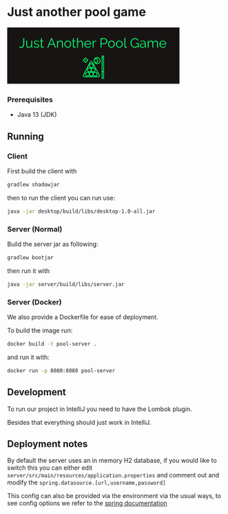 # Just another pool game
![](desktop/assets/sprite/logo.png)

### Prerequisites
* Java 13 (JDK)

## Running

### Client

First build the client with 
```sh
gradlew shadowjar
```

then to run the client you can run use:
```sh
java -jar desktop/build/libs/desktop-1.0-all.jar
```

### Server (Normal)

Build the server jar as following:
```sh
gradlew bootjar
```

then run it with
```sh
java -jar server/build/libs/server.jar
```


### Server (Docker)
We also provide a Dockerfile for ease of deployment.

To build the image run:
```sh
docker build -t pool-server .
```

and run it with:
```sh
docker run -p 8080:8080 pool-server 
```

## Development
To run our project in IntelliJ you need to have the Lombok plugin.

Besides that everything should just work in IntelliJ.


## Deployment notes
By default the server uses an in memory H2 database, if you would like to switch
this you can either edit `server/src/main/resources/application.properties`
and comment out and modify the `spring.datasource.[url,username,password]`

This config can also be provided via the environment via the usual ways,
to see config options we refer to the [spring documentation](https://docs.spring.io/spring-boot/docs/current/reference/html/spring-boot-features.html#boot-features-external-config)

